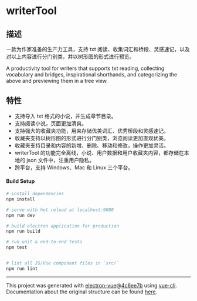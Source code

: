 # writerTool

## 描述

一款为作家准备的生产力工具，支持 txt 阅读、收集词汇和桥段、灵感速记，以及对以上内容进行分门别类，并以树形图的形式进行预览。

A productivity tool for writers that supports txt reading, collecting vocabulary and bridges, inspirational shorthands, and categorizing the above and previewing them in a tree view.

## 特性

- 支持导入 txt 格式的小说，并生成章节目录。
- 支持阅读小说，页面更加清爽。
- 支持强大的收藏夹功能，用来存储优美词汇、优秀桥段和灵感速记。
- 收藏夹支持以树形图的形式进行分门别类，浏览阅读更加直观优美。
- 收藏夹支持目录和内容的新增、删除、移动和修改，操作更加灵活。
- writerTool 的功能完全离线，小说、用户数据和用户收藏夹内容，都存储在本地的 json 文件中，注重用户隐私。
- 跨平台，支持 Windows、Mac 和 Linux 三个平台。

#### Build Setup

```bash
# install dependencies
npm install

# serve with hot reload at localhost:9080
npm run dev

# build electron application for production
npm run build

# run unit & end-to-end tests
npm test


# lint all JS/Vue component files in `src/`
npm run lint
```

---

This project was generated with [electron-vue](https://github.com/SimulatedGREG/electron-vue)@[4c6ee7b](https://github.com/SimulatedGREG/electron-vue/tree/4c6ee7bf4f9b4aa647a22ec1c1ca29c2e59c3645) using [vue-cli](https://github.com/vuejs/vue-cli). Documentation about the original structure can be found [here](https://simulatedgreg.gitbooks.io/electron-vue/content/index.html).
